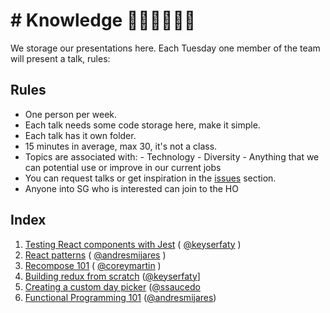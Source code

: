 # # Knowledge ☝🏽👌🏻☝🏽

We storage our presentations here. Each Tuesday one member of the team will present a talk, rules:

## Rules

* One person per week.
* Each talk needs some code storage here, make it simple.
* Each talk has it own folder.
* 15 minutes in average, max 30, it's not a class.
* Topics are associated with:
	  - Technology
	  - Diversity
	  - Anything that we can potential use or improve in our current jobs
* You can request talks or get inspiration in the [issues](https://github.com/sgrepo/fe_talks/issues) section.
* Anyone into SG who is interested can join to the HO

## Index

1. [Testing React components with Jest](https://github.com/sgrepo/fe_talks/tree/master/1-testing-react-components-with-jest) ( [@keyserfaty](https://github.com/keyserfaty) )
2. [React patterns](https://github.com/sgrepo/fe_talks/tree/master/2-react-patterns) ( [@andresmijares](https://github.com/andresmijares) )
3. [Recompose 101](https://github.com/sgrepo/fe_talks/tree/master/3-recompose-framework) ( [@coreymartin](https://github.com/coreymartin) )
4. [Building redux from scratch](https://github.com/sgrepo/fe_talks/tree/4-building-redux) ([@keyserfaty](https://github.com/keyserfaty)]
5. [Creating a custom day picker](https://github.com/sgrepo/fe_talks/tree/5-day-picker) ([@ssaucedo](https://github.com/ssaucedo)
6. [Functional Programming 101](https://github.com/sgrepo/fe_talks/tree/6-FP101/) ([@andresmijares](https://github.com/andresmijares))

